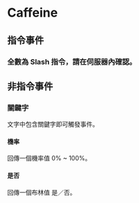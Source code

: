 # Caffeine

## 指令事件

### 全數為 Slash 指令，請在伺服器內確認。

## 非指令事件

### 關鍵字

文字中包含關鍵字即可觸發事件。

#### 機率

回傳一個機率值 0% ~ 100%。

#### 是否

回傳一個布林值 是／否。
